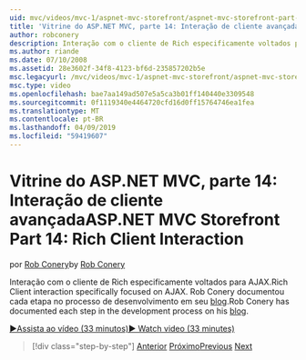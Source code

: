 ```yaml
---
uid: mvc/videos/mvc-1/aspnet-mvc-storefront/aspnet-mvc-storefront-part-14-rich-client-interaction
title: 'Vitrine do ASP.NET MVC, parte 14: Interação de cliente avançada | Microsoft Docs'
author: robconery
description: Interação com o cliente de Rich especificamente voltados para AJAX. Rob Conery documentou cada etapa no processo de desenvolvimento em seu blog.
ms.author: riande
ms.date: 07/10/2008
ms.assetid: 28e3602f-34f8-4123-bf6d-235857202b5e
msc.legacyurl: /mvc/videos/mvc-1/aspnet-mvc-storefront/aspnet-mvc-storefront-part-14-rich-client-interaction
msc.type: video
ms.openlocfilehash: bae7aa149ad507e5a5ca3b01ff140440e3309548
ms.sourcegitcommit: 0f1119340e4464720cfd16d0ff15764746ea1fea
ms.translationtype: MT
ms.contentlocale: pt-BR
ms.lasthandoff: 04/09/2019
ms.locfileid: "59419607"
---
```

# <a name="aspnet-mvc-storefront-part-14-rich-client-interaction"></a><span data-ttu-id="69279-104">Vitrine do ASP.NET MVC, parte 14: Interação de cliente avançada</span><span class="sxs-lookup"><span data-stu-id="69279-104">ASP.NET MVC Storefront Part 14: Rich Client Interaction</span></span>

<span data-ttu-id="69279-105">por [Rob Conery](https://github.com/robconery)</span><span class="sxs-lookup"><span data-stu-id="69279-105">by [Rob Conery](https://github.com/robconery)</span></span>

<span data-ttu-id="69279-106">Interação com o cliente de Rich especificamente voltados para AJAX.</span><span class="sxs-lookup"><span data-stu-id="69279-106">Rich Client interaction specifically focused on AJAX.</span></span> <span data-ttu-id="69279-107">Rob Conery documentou cada etapa no processo de desenvolvimento em seu [blog](http://blog.wekeroad.com/mvc-storefront/mvcstore-part-14/).</span><span class="sxs-lookup"><span data-stu-id="69279-107">Rob Conery has documented each step in the development process on his [blog](http://blog.wekeroad.com/mvc-storefront/mvcstore-part-14/).</span></span>

[<span data-ttu-id="69279-108">&#9654;Assista ao vídeo (33 minutos)</span><span class="sxs-lookup"><span data-stu-id="69279-108">&#9654; Watch video (33 minutes)</span></span>](https://channel9.msdn.com/Blogs/ASP-NET-Site-Videos/aspnet-mvc-storefront-part-14-rich-client-interaction)

> [!div class="step-by-step"]
> <span data-ttu-id="69279-109">[Anterior](aspnet-mvc-storefront-part-13-dependency-injection.md)
> [Próximo](aspnet-mvc-storefront-part-15-public-code-review.md)</span><span class="sxs-lookup"><span data-stu-id="69279-109">[Previous](aspnet-mvc-storefront-part-13-dependency-injection.md)
[Next](aspnet-mvc-storefront-part-15-public-code-review.md)</span></span>
